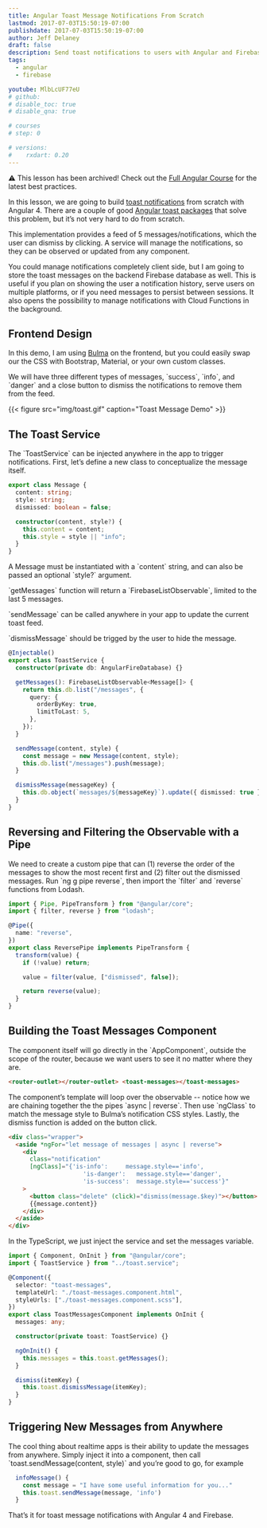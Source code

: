 ```yaml
---
title: Angular Toast Message Notifications From Scratch
lastmod: 2017-07-03T15:50:19-07:00
publishdate: 2017-07-03T15:50:19-07:00
author: Jeff Delaney
draft: false
description: Send toast notifications to users with Angular and Firebase.
tags:
  - angular
  - firebase

youtube: MlbLcUF77eU
# github:
# disable_toc: true
# disable_qna: true

# courses
# step: 0

# versions:
#    rxdart: 0.20
---
```


⚠️ This lesson has been archived! Check out the [Full Angular Course](/courses/angular) for the latest best practices.

<p>In this lesson, we are going to build <a href="https://ux.stackexchange.com/questions/11998/what-is-a-toast-notification">toast notifications</a> from scratch with Angular 4. There are a couple of good <a href="https://www.npmjs.com/package/angular2-toaster">Angular toast packages</a> that solve this problem, but it’s not very hard to do from scratch. </p>

<p>This implementation provides a feed of 5 messages/notifications, which the user can dismiss by clicking. A service will manage the notifications, so they can be observed or updated from any component. </p>

<p>You could manage notifications completely client side, but I am going to store the toast messages on the backend Firebase database as well. This is useful if you plan on showing the user a notification history, serve users on multiple platforms, or if you need messages to persist between sessions. It also opens the possibility to manage notifications with Cloud Functions in the background.</p>

## Frontend Design

<p>In this demo, I am using <a href="http://bulma.io/documentation/elements/notification/">Bulma</a> on the frontend, but you could easily swap our the CSS with Bootstrap, Material, or your own custom classes. </p>

<p>We will have three different types of messages, `success`, `info`, and `danger` and a close button to dismiss the notifications to remove them from the feed. </p>

{{< figure src="img/toast.gif" caption="Toast Message Demo" >}}

## The Toast Service

<p>The `ToastService` can be injected anywhere in the app to trigger notifications. First, let’s define a new class to conceptualize the message itself.</p>

```typescript
export class Message {
  content: string;
  style: string;
  dismissed: boolean = false;

  constructor(content, style?) {
    this.content = content;
    this.style = style || "info";
  }
}
```

<p>A Message must be instantiated with a `content` string, and can also be passed an optional `style?` argument. </p>

<p>`getMessages` function will return a `FirebaseListObservable`, limited to the last 5 messages. </p>

<p>`sendMessage` can be called anywhere in your app to update the current toast feed. </p>

<p>`dismissMessage` should be trigged by the user to hide the message.</p>

```typescript
@Injectable()
export class ToastService {
  constructor(private db: AngularFireDatabase) {}

  getMessages(): FirebaseListObservable<Message[]> {
    return this.db.list("/messages", {
      query: {
        orderByKey: true,
        limitToLast: 5,
      },
    });
  }

  sendMessage(content, style) {
    const message = new Message(content, style);
    this.db.list("/messages").push(message);
  }

  dismissMessage(messageKey) {
    this.db.object(`messages/${messageKey}`).update({ dismissed: true });
  }
}
```

## Reversing and Filtering the Observable with a Pipe

<p>We need to create a custom pipe that can (1) reverse the order of the messages to show the most recent first and (2) filter out the dismissed messages. Run `ng g pipe reverse`, then import the `filter` and `reverse` functions from Lodash. </p>

```typescript
import { Pipe, PipeTransform } from "@angular/core";
import { filter, reverse } from "lodash";

@Pipe({
  name: "reverse",
})
export class ReversePipe implements PipeTransform {
  transform(value) {
    if (!value) return;

    value = filter(value, ["dismissed", false]);

    return reverse(value);
  }
}
```

## Building the Toast Messages Component

<p>The component itself will go directly in the `AppComponent`, outside the scope of the router, because we want users to see it no matter where they are. </p>

```html
<router-outlet></router-outlet> <toast-messages></toast-messages>
```

<p>The component’s template will loop over the observable -- notice how we are chaining together the the pipes `async | reverse`. Then use `ngClass` to match the message style to Bulma’s notification CSS styles. Lastly, the dismiss function is added on the button click. </p>

```html
<div class="wrapper">
  <aside *ngFor="let message of messages | async | reverse">
    <div
      class="notification"
      [ngClass]="{'is-info':     message.style=='info',
                     'is-danger':   message.style=='danger',
                     'is-success':  message.style=='success'}"
    >
      <button class="delete" (click)="dismiss(message.$key)"></button>
      {{message.content}}
    </div>
  </aside>
</div>
```

<p>In the TypeScript, we just inject the service and set the messages variable. </p>

```typescript
import { Component, OnInit } from "@angular/core";
import { ToastService } from "../toast.service";

@Component({
  selector: "toast-messages",
  templateUrl: "./toast-messages.component.html",
  styleUrls: ["./toast-messages.component.scss"],
})
export class ToastMessagesComponent implements OnInit {
  messages: any;

  constructor(private toast: ToastService) {}

  ngOnInit() {
    this.messages = this.toast.getMessages();
  }

  dismiss(itemKey) {
    this.toast.dismissMessage(itemKey);
  }
}
```

## Triggering New Messages from Anywhere

<p>The cool thing about  realtime apps is their ability to update the messages from anywhere. Simply inject it into a component, then call `toast.sendMessage(content, style)` and you’re good to go, for example</p>

```typescript
  infoMessage() {
    const message = "I have some useful information for you..."
    this.toast.sendMessage(message, 'info')
  }
```

<p>That’s it for toast message notifications with Angular 4 and Firebase. </p>
